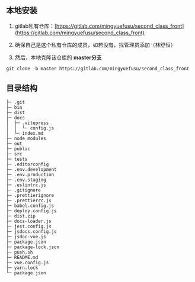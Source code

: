 <!--
 * @Descripttion: 
 * @Author: peterroe
 * @Date: 2022-01-02 15:12:49
 * @LastEditors: peterroe
 * @LastEditTime: 2022-01-02 15:28:24
-->
## 本地安装

1. gitlab私有仓库：[https://gitlab.com/mingyuefusu/second_class_front](https://gitlab.com/mingyuefusu/second_class_front)

2. 确保自己是这个私有仓库的成员，如若没有，找管理员添加（林舒恒）

3. 然后，本地克隆该仓库的 **master分支**

```shell
git clone -b master https://gitlab.com/mingyuefusu/second_class_front
```

## 目录结构

```shell
├─ .git
├─ bin
├─ dist
├─ docs
│  ├─ .vitepress
│  │  └─ config.js
│  └─ index.md
├─ node_modules
├─ out
├─ public
├─ src
├─ tests
├─ .editorconfig
├─ .env.development
├─ .env.production
├─ .env.staging
├─ .eslintrc.js
├─ .gitignore
├─ .prettierignore
├─ .prettierrc.js
├─ babel.config.js
├─ deploy.config.js
├─ dist.zip
├─ docs-loader.js
├─ jest.config.js
├─ jsdocs.config.js
├─ jsdoc-vue.js
├─ package.json
├─ package-lock.json
├─ push.sh
├─ README.md
├─ vue.config.js
├─ yarn.lock
└─ package.json
```